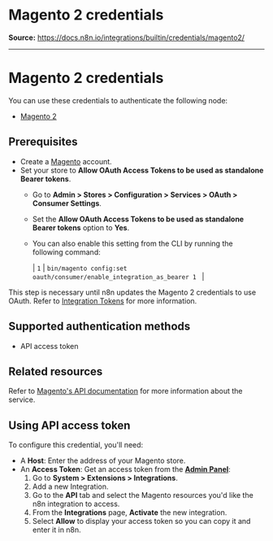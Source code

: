 # Magento 2 credentials

**Source:** https://docs.n8n.io/integrations/builtin/credentials/magento2/

---

# Magento 2 credentials

You can use these credentials to authenticate the following node:

- [Magento 2](../../app-nodes/n8n-nodes-base.magento2/)

## Prerequisites

- Create a [Magento](https://magento.com/) account.
- Set your store to **Allow OAuth Access Tokens to be used as standalone Bearer tokens**.
  - Go to **Admin > Stores > Configuration > Services > OAuth > Consumer Settings**.
  - Set the **Allow OAuth Access Tokens to be used as standalone Bearer tokens** option to **Yes**.
  - You can also enable this setting from the CLI by running the following command:

    | ``` 1 ``` | ``` bin/magento config:set oauth/consumer/enable_integration_as_bearer 1  ``` |

This step is necessary until n8n updates the Magento 2 credentials to use OAuth. Refer to [Integration Tokens](https://developer.adobe.com/commerce/webapi/get-started/authentication/gs-authentication-token/#integration-tokens) for more information.

## Supported authentication methods

- API access token

## Related resources

Refer to [Magento's API documentation](https://devdocs.magento.com/redoc/2.3/) for more information about the service.

## Using API access token

To configure this credential, you'll need:

- A **Host**: Enter the address of your Magento store.
- An **Access Token**: Get an access token from the [**Admin Panel**](https://docs.magento.com/user-guide/stores/admin.html):
  1. Go to **System > Extensions > Integrations**.
  2. Add a new Integration.
  3. Go to the **API** tab and select the Magento resources you'd like the n8n integration to access.
  4. From the **Integrations** page, **Activate** the new integration.
  5. Select **Allow** to display your access token so you can copy it and enter it in n8n.
